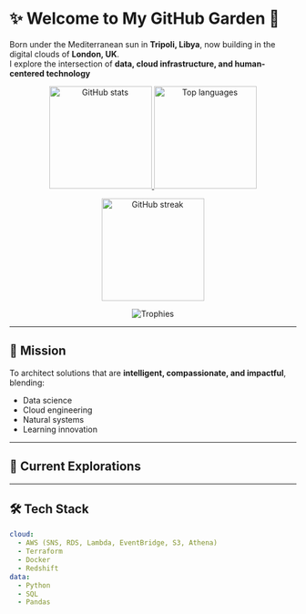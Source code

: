 # ✨ Welcome to My GitHub Garden 🌿

Born under the Mediterranean sun in **Tripoli, Libya**, now building in the digital clouds of **London, UK**.  
I explore the intersection of **data, cloud infrastructure, and human-centered technology**

<!-- GitHub Stats -->
<p align="center">
  <a href="https://github.com/YOUR_GITHUB_USERNAME">
    <img height="180" src="https://github-readme-stats.vercel.app/api?username=YOUR_GITHUB_USERNAME&show_icons=true&hide=issues&rank_icon=github&theme=tokyonight&hide_border=true" alt="GitHub stats" />
  </a>
  <a href="https://github.com/YOUR_GITHUB_USERNAME">
    <img height="180" src="https://github-readme-stats.vercel.app/api/top-langs/?username=YOUR_GITHUB_USERNAME&layout=compact&langs_count=8&theme=tokyonight&hide_border=true" alt="Top languages" />
  </a>
</p>

<!-- Streak -->
<p align="center">
  <img height="180" src="https://streak-stats.demolab.com?user=YOUR_GITHUB_USERNAME&theme=tokyonight&hide_border=true" alt="GitHub streak" />
</p>

<!-- Trophies -->
<p align="center">
  <img src="https://github-profile-trophy.vercel.app/?username=YOUR_GITHUB_USERNAME&theme=tokyonight&no-frame=true&row=1&column=7" alt="Trophies" />
</p>


---

## 🌱 Mission
To architect solutions that are **intelligent, compassionate, and impactful**, blending:
- Data science
- Cloud engineering
- Natural systems
- Learning innovation
---

## 🔭 Current Explorations



---

## 🛠 Tech Stack

```yaml
cloud:
  - AWS (SNS, RDS, Lambda, EventBridge, S3, Athena)
  - Terraform
  - Docker
  - Redshift
data:
  - Python
  - SQL
  - Pandas
```
